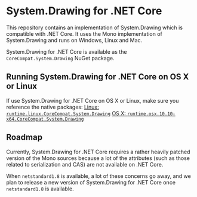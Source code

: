 # System.Drawing for .NET Core

This repository contains an implementation of System.Drawing which is compatible with .NET Core. It uses the
Mono implementation of System.Drawing and runs on Windows, Linux and Mac.

System.Drawing for .NET Core is available as the `CoreCompat.System.Drawing` NuGet package.

## Running System.Drawing for .NET Core on OS X or Linux

If use System.Drawing for .NET Core on OS X or Linux, make sure you reference the native packages:
[Linux: `runtime.linux.CoreCompat.System.Drawing`](https://www.nuget.org/packages/runtime.linux.CoreCompat.System.Drawing)
[OS X: `runtime.osx.10.10-x64.CoreCompat.System.Drawing`](https://www.nuget.org/packages/runtime.osx.10.10-x64.CoreCompat.System.Drawing)

## Roadmap

Currently, System.Drawing for .NET Core requires a rather heavily patched version of the Mono sources because a lot of the attributes (such as those related to serialization and CAS) are not available on .NET Core.

When `netstandard1.8` is available, a lot of these concerns go away, and we plan to release a new version of System.Drawing for .NET Core once `netstandard1.8` is available.
